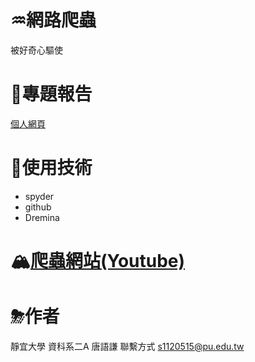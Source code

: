 

# ♒網路爬蟲
被好奇心驅使

# 🌊專題報告

[個人網頁](https://autumn903.github.io/pro-mo/)

# 🍹使用技術
 * spyder
 * github
 * Dremina
# 🏔[爬蟲網站(Youtube)](https://www.youtube.com/)


# ⛈作者
 靜宜大學 資科系二A 唐語謙 聯繫方式 s1120515@pu.edu.tw


